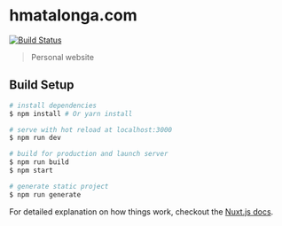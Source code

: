 # hmatalonga.com

[![Build Status](https://travis-ci.org/hmatalonga/hmatalonga.github.io.svg?branch=develop)](https://travis-ci.org/hmatalonga/hmatalonga.github.io)

> Personal website

## Build Setup
``` bash
# install dependencies
$ npm install # Or yarn install

# serve with hot reload at localhost:3000
$ npm run dev

# build for production and launch server
$ npm run build
$ npm start

# generate static project
$ npm run generate
```

For detailed explanation on how things work, checkout the [Nuxt.js docs](https://github.com/nuxt/nuxt.js).
